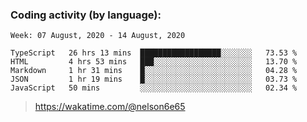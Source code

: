 ### Coding activity (by language):

<!--START_SECTION:waka-->
```text
Week: 07 August, 2020 - 14 August, 2020

TypeScript   26 hrs 13 mins  ██████████████████░░░░░░░   73.53 % 
HTML         4 hrs 53 mins   ███░░░░░░░░░░░░░░░░░░░░░░   13.70 % 
Markdown     1 hr 31 mins    █░░░░░░░░░░░░░░░░░░░░░░░░   04.28 % 
JSON         1 hr 19 mins    █░░░░░░░░░░░░░░░░░░░░░░░░   03.73 % 
JavaScript   50 mins         ░░░░░░░░░░░░░░░░░░░░░░░░░   02.34 %
```
<!--END_SECTION:waka-->

> https://wakatime.com/@nelson6e65
